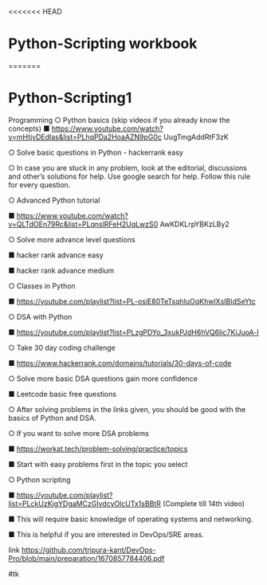 <<<<<<< HEAD
# Python-Scripting workbook
=======
# Python-Scripting1

Programming
○ Python basics (skip videos if you already know the concepts)
■ https://www.youtube.com/watch?v=mHtjvDEdlas&list=PLhqPDa2HoaAZN9pG0c
UugTmgAddRtF3zK


○ Solve basic questions in Python - hackerrank easy


○ In case you are stuck in any problem, look at the editorial, discussions and other’s
solutions for help. Use google search for help. Follow this rule for every question.


○ Advanced Python tutorial


■ https://www.youtube.com/watch?v=QLTdOEn79Rc&list=PLqnslRFeH2UqLwzS0
AwKDKLrpYBKzLBy2


○ Solve more advance level questions


■ hacker rank advance easy


■ hacker rank advance medium


○ Classes in Python


■ https://youtube.com/playlist?list=PL-osiE80TeTsqhIuOqKhwlXsIBIdSeYtc


○ DSA with Python


■ https://youtube.com/playlist?list=PLzgPDYo_3xukPJdH6hVQ6Iic7KiJuoA-l


○ Take 30 day coding challenge


■ https://www.hackerrank.com/domains/tutorials/30-days-of-code


○ Solve more basic DSA questions gain more confidence


■ Leetcode basic free questions


○ After solving problems in the links given, you should be good with the basics of Python
and DSA.


○ If you want to solve more DSA problems


■ https://workat.tech/problem-solving/practice/topics


■ Start with easy problems first in the topic you select


○ Python scripting


■ https://youtube.com/playlist?list=PLckUzKjgYDgaMCzGIvdcyOlcUTx1sBBtR
(Complete till 14th video)


■ This will require basic knowledge of operating systems and networking.


■ This is helpful if you are interested in DevOps/SRE areas.

link https://github.com/tripura-kant/DevOps-Pro/blob/main/preparation/1670857784406.pdf

#tk